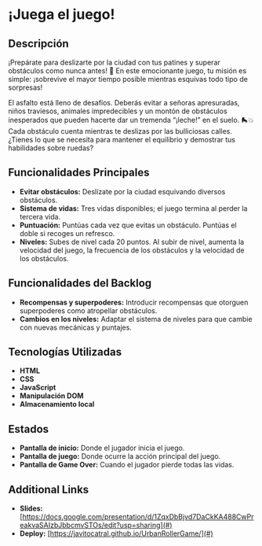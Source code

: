 # ¡Juega el juego!

## Descripción

¡Prepárate para deslizarte por la ciudad con tus patines y superar obstáculos como nunca antes! 🚀 En este emocionante juego, tu misión es simple: ¡sobrevive el mayor tiempo posible mientras esquivas todo tipo de sorpresas!

El asfalto está lleno de desafíos. Deberás evitar a señoras apresuradas, niños traviesos, animales impredecibles y un montón de obstáculos inesperados que pueden hacerte dar un tremenda “¡leche!” en el suelo. 🛼💥 Cada obstáculo cuenta mientras te deslizas por las bulliciosas calles. ¿Tienes lo que se necesita para mantener el equilibrio y demostrar tus habilidades sobre ruedas?

## Funcionalidades Principales

- **Evitar obstáculos:** Deslízate por la ciudad esquivando diversos obstáculos.
- **Sistema de vidas:** Tres vidas disponibles; el juego termina al perder la tercera vida.
- **Puntuación:** Puntúas cada vez que evitas un obstáculo. Puntúas el doble si recoges un refresco.
- **Niveles:** Subes de nivel cada 20 puntos. Al subir de nivel, aumenta la velocidad del juego, la frecuencia de los obstáculos y la velocidad de los obstáculos.

## Funcionalidades del Backlog

- **Recompensas y superpoderes:** Introducir recompensas que otorguen superpoderes como atropellar obstáculos.
- **Cambios en los niveles:** Adaptar el sistema de niveles para que cambie con nuevas mecánicas y puntajes.

## Tecnologías Utilizadas

- **HTML**
- **CSS**
- **JavaScript**
- **Manipulación DOM**
- **Almacenamiento local**

## Estados

- **Pantalla de inicio:** Donde el jugador inicia el juego.
- **Pantalla de juego:** Donde ocurre la acción principal del juego.
- **Pantalla de Game Over:** Cuando el jugador pierde todas las vidas.

## Additional Links

- **Slides:** [https://docs.google.com/presentation/d/1ZqxDbBjvd7DaCkKA488CwPreakvaSAIzbJbbcmvSTOs/edit?usp=sharing](#)
- **Deploy:** [https://javitocatral.github.io/UrbanRollerGame/](#)

